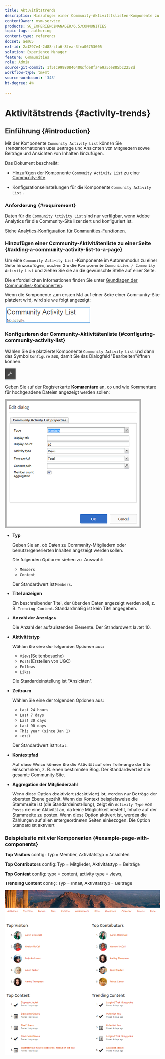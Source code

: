 ```yaml
---
title: Aktivitätstrends
description: Hinzufügen einer Community-Aktivitätslisten-Komponente zu einer Seite
contentOwner: msm-service
products: SG_EXPERIENCEMANAGER/6.5/COMMUNITIES
topic-tags: authoring
content-type: reference
docset: aem65
exl-id: 2a4297e4-2d88-4fa6-8fea-3fea06753605
solution: Experience Manager
feature: Communities
role: Admin
source-git-commit: 1f56c99980846400cfde8fa4e9a55e885bc2258d
workflow-type: tm+mt
source-wordcount: '343'
ht-degree: 4%

---
```


# Aktivitätstrends {#activity-trends}

## Einführung {#introduction}

Mit der Komponente `Community Activity List` können Sie Trendinformationen über Beiträge und Ansichten von Mitgliedern sowie Beiträge und Ansichten von Inhalten hinzufügen.

Das Dokument beschreibt:

* Hinzufügen der Komponente `Community Activity List` zu einer [Community-Site](/help/communities/overview.md#community-sites).

* Konfigurationseinstellungen für die Komponente `Community Activity List` .

### Anforderung {#requirement}

Daten für die `Community Activity List` sind nur verfügbar, wenn Adobe Analytics für die Community-Site lizenziert und konfiguriert ist.

Siehe [Analytics-Konfiguration für Communities-Funktionen](/help/communities/analytics.md).

### Hinzufügen einer Community-Aktivitätenliste zu einer Seite {#adding-a-community-activity-list-to-a-page}

Um eine `Community Activity List` -Komponente im Autorenmodus zu einer Seite hinzuzufügen, suchen Sie die Komponente `Communities / Community Activity List` und ziehen Sie sie an die gewünschte Stelle auf einer Seite.

Die erforderlichen Informationen finden Sie unter [Grundlagen der Communities-Komponenten](/help/communities/basics.md).

Wenn die Komponente zum ersten Mal auf einer Seite einer Community-Site platziert wird, wird sie wie folgt angezeigt:

![community-activity](assets/community-activity.png)

### Konfigurieren der Community-Aktivitätenliste  {#configuring-community-activity-list}

Wählen Sie die platzierte Komponente `Community Activity List` und dann das Symbol `Configure` aus, damit Sie das Dialogfeld &quot;Bearbeiten&quot;öffnen können.

![configure](assets/configure-new.png)

Geben Sie auf der Registerkarte **Kommentare** an, ob und wie Kommentare für hochgeladene Dateien angezeigt werden sollen:

![Eigenschaften](assets/activity-list-properties.png)

* **Typ**

  Geben Sie an, ob Daten zu Community-Mitgliedern oder benutzergenerierten Inhalten angezeigt werden sollen.

  Die folgenden Optionen stehen zur Auswahl:

   * `Members`
   * `Content`

  Der Standardwert ist `Members`.

* **Titel anzeigen**

  Ein beschreibender Titel, der über den Daten angezeigt werden soll, z. B. `Trending Content`.
Standardmäßig ist kein Titel angegeben.

* **Anzahl der Anzeigen**

  Die Anzahl der aufzulistenden Elemente.
Der Standardwert lautet 10.

* **Aktivitätstyp**

  Wählen Sie eine der folgenden Optionen aus:

   * `Views`(Seitenbesuche)
   * `Posts`(Erstellen von UGC)
   * `Follows`
   * `Likes`

  Die Standardeinstellung ist &quot;Ansichten&quot;.

* **Zeitraum**

  Wählen Sie eine der folgenden Optionen aus:

   * `Last 24 hours`
   * `Last 7 days`
   * `Last 30 days`
   * `Last 90 days`
   * `This year (since Jan 1)`
   * `Total`

  Der Standardwert ist `Total`.

* **Kontextpfad**

  Auf diese Weise können Sie die Aktivität auf eine Teilmenge der Site einschränken, z. B. einen bestimmten Blog.
Der Standardwert ist die gesamte Community-Site.

* **Aggregation der Mitgliederzahl**

  Wenn diese Option deaktiviert (deaktiviert) ist, werden nur Beiträge der obersten Ebene gezählt. Wenn der Kontext beispielsweise die Stammseite ist (die Standardeinstellung), zeigt ein `Activity Type` von `Posts` nie eine Aktivität an, da keine Möglichkeit besteht, Inhalte auf der Stammseite zu posten. Wenn diese Option aktiviert ist, werden die Zählungen auf allen untergeordneten Seiten einbezogen.
Die Option Standard ist aktiviert.

### Beispielseite mit vier Komponenten {#example-page-with-components}

**Top Visitors** config: Typ = Member, Aktivitätstyp = Ansichten

**Top Contributors** config: Typ = Mitglieder, Aktivitätstyp = Beiträge

**Top Content** config: type = content, activity type = views,

**Trending Content** config: Typ = Inhalt, Aktivitätstyp = Beiträge

![Komponenten](assets/activity-list-components.png)
